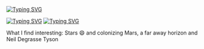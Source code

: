 [![Typing SVG](https://readme-typing-svg.demolab.com/?multiline=true&duration=1000&pause=1500&width=1000&height=150&lines=Hello+Earthlings;I'm+Javier;Programmer+by+day;+Cosmos+traveler+by+TypeError:+object+'space-time-continuum'+not+callable)](https://git.io/typing-svg)

[![Typing SVG](https://readme-typing-svg.demolab.com/?background=FFFFFF&color=000000&vCenter=true&center=true&duration=1000&pause=2000&height=30&width=210&lines=Programmer+by+day)](https://git.io/typing-svg)
[![Typing SVG](https://readme-typing-svg.demolab.com/?background=000000&color=FFFFFF&vCenter=true&center=true&duration=1000&pause=2000&height=30&width=300&lines=Cosmos+traveler+by+night)](https://git.io/typing-svg)
<!--
**Pankeking/Pankeking** is a ✨ _special_ ✨ repository because its `README.md` (this file) appears on your GitHub profile.

Here are some ideas to get you started:

- 🔭 I’m currently working on ...
- 🌱 I’m currently learning ...
- 👯 I’m looking to collaborate on ...
- 🤔 I’m looking for help with ...
- 💬 Ask me about ...
- 📫 How to reach me: ...
-  Pronouns: ...
- ⚡ Fun fact: ...
-->
What I find interesting: Stars 😄 and colonizing Mars, a far away horizon and Neil Degrasse Tyson
